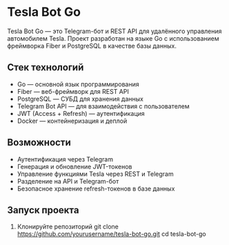 # Tesla Bot Go

Tesla Bot Go — это Telegram-бот и REST API для удалённого управления автомобилем Tesla. Проект разработан на языке Go с использованием фреймворка Fiber и PostgreSQL в качестве базы данных.

## Стек технологий

- Go — основной язык программирования
- Fiber — веб-фреймворк для REST API
- PostgreSQL — СУБД для хранения данных
- Telegram Bot API — для взаимодействия с пользователем
- JWT (Access + Refresh) — аутентификация
- Docker — контейнеризация и деплой

## Возможности

- Аутентификация через Telegram
- Генерация и обновление JWT-токенов
- Управление функциями Tesla через REST и Telegram
- Разделение на API и Telegram-бот
- Безопасное хранение refresh-токенов в базе данных

## Запуск проекта

1. Клонируйте репозиторий
   git clone https://github.com/yourusername/tesla-bot-go.git
   cd tesla-bot-go
